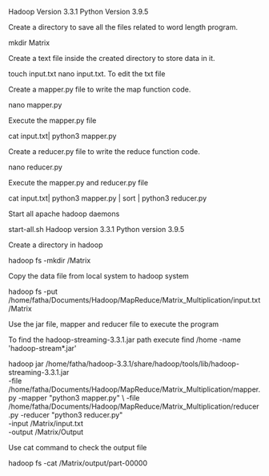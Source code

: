 Hadoop Version 3.3.1
Python Version 3.9.5

Create a directory to save all the files related to word length program.

mkdir Matrix

Create a text file inside the created directory to store data in it.

touch input.txt nano input.txt. To edit the txt file

Create a mapper.py file to write the map function code.

nano mapper.py

Execute the mapper.py file

cat input.txt| python3 mapper.py

Create a reducer.py file to write the reduce function code.

nano reducer.py

Execute the mapper.py and reducer.py file

cat input.txt| python3 mapper.py | sort | python3 reducer.py

Start all apache hadoop daemons

start-all.sh
Hadoop version 3.3.1
Python version 3.9.5

Create a directory in hadoop

hadoop fs -mkdir /Matrix

Copy the data file from local system to hadoop system

hadoop fs -put /home/fatha/Documents/Hadoop/MapReduce/Matrix_Multiplication/input.txt /Matrix

Use the jar file, mapper and reducer file to execute the program

To find the hadoop-streaming-3.3.1.jar path execute 
find /home -name 'hadoop-stream*.jar'

hadoop jar /home/fatha/hadoop-3.3.1/share/hadoop/tools/lib/hadoop-streaming-3.3.1.jar \
-file /home/fatha/Documents/Hadoop/MapReduce/Matrix_Multiplication/mapper.py -mapper "python3 mapper.py" \ 
-file /home/fatha/Documents/Hadoop/MapReduce/Matrix_Multiplication/reducer.py -reducer "python3 reducer.py" \
-input /Matrix/input.txt \
-output /Matrix/Output

Use cat command to check the output file

hadoop fs -cat /Matrix/output/part-00000
